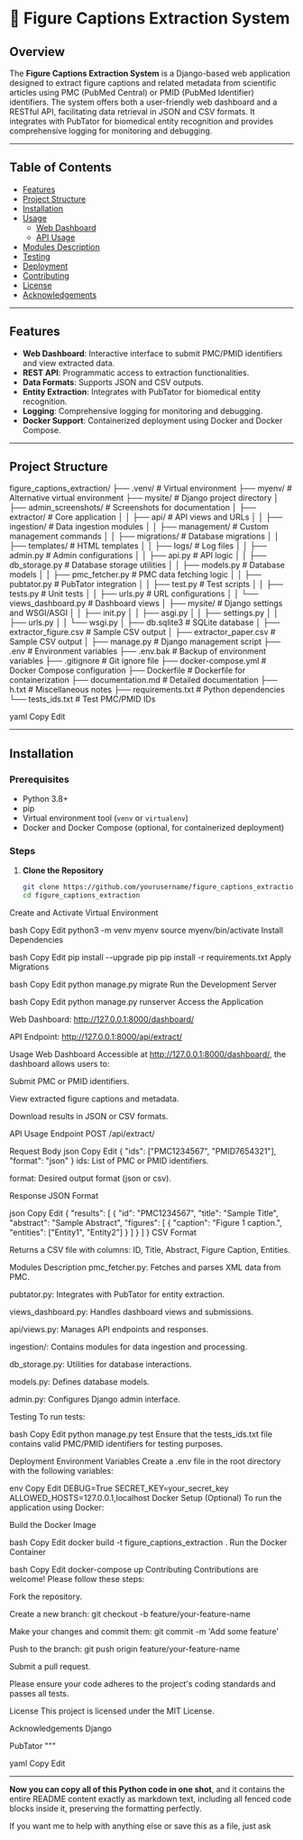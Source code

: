 
# 🧬 Figure Captions Extraction System 

## Overview

The **Figure Captions Extraction System** is a Django-based web application designed to extract figure captions and related metadata from scientific articles using PMC (PubMed Central) or PMID (PubMed Identifier) identifiers. The system offers both a user-friendly web dashboard and a RESTful API, facilitating data retrieval in JSON and CSV formats. It integrates with PubTator for biomedical entity recognition and provides comprehensive logging for monitoring and debugging.

---

## Table of Contents

- [Features](#features)
- [Project Structure](#project-structure)
- [Installation](#installation)
- [Usage](#usage)
  - [Web Dashboard](#web-dashboard)
  - [API Usage](#api-usage)
- [Modules Description](#modules-description)
- [Testing](#testing)
- [Deployment](#deployment)
- [Contributing](#contributing)
- [License](#license)
- [Acknowledgements](#acknowledgements)

---

## Features

- **Web Dashboard**: Interactive interface to submit PMC/PMID identifiers and view extracted data.
- **REST API**: Programmatic access to extraction functionalities.
- **Data Formats**: Supports JSON and CSV outputs.
- **Entity Extraction**: Integrates with PubTator for biomedical entity recognition.
- **Logging**: Comprehensive logging for monitoring and debugging.
- **Docker Support**: Containerized deployment using Docker and Docker Compose.

---

## Project Structure

figure_captions_extraction/
├── .venv/ # Virtual environment
├── myenv/ # Alternative virtual environment
├── mysite/ # Django project directory
│ ├── admin_screenshots/ # Screenshots for documentation
│ ├── extractor/ # Core application
│ │ ├── api/ # API views and URLs
│ │ ├── ingestion/ # Data ingestion modules
│ │ ├── management/ # Custom management commands
│ │ ├── migrations/ # Database migrations
│ │ ├── templates/ # HTML templates
│ │ ├── logs/ # Log files
│ │ ├── admin.py # Admin configurations
│ │ ├── api.py # API logic
│ │ ├── db_storage.py # Database storage utilities
│ │ ├── models.py # Database models
│ │ ├── pmc_fetcher.py # PMC data fetching logic
│ │ ├── pubtator.py # PubTator integration
│ │ ├── test.py # Test scripts
│ │ ├── tests.py # Unit tests
│ │ ├── urls.py # URL configurations
│ │ └── views_dashboard.py # Dashboard views
│ ├── mysite/ # Django settings and WSGI/ASGI
│ │ ├── init.py
│ │ ├── asgi.py
│ │ ├── settings.py
│ │ ├── urls.py
│ │ └── wsgi.py
│ ├── db.sqlite3 # SQLite database
│ ├── extractor_figure.csv # Sample CSV output
│ ├── extractor_paper.csv # Sample CSV output
│ ├── manage.py # Django management script
├── .env # Environment variables
├── .env.bak # Backup of environment variables
├── .gitignore # Git ignore file
├── docker-compose.yml # Docker Compose configuration
├── Dockerfile # Dockerfile for containerization
├── documentation.md # Detailed documentation
├── h.txt # Miscellaneous notes
├── requirements.txt # Python dependencies
└── tests_ids.txt # Test PMC/PMID IDs

yaml
Copy
Edit

---

## Installation

### Prerequisites

- Python 3.8+
- pip
- Virtual environment tool (`venv` or `virtualenv`)
- Docker and Docker Compose (optional, for containerized deployment)

### Steps

1. **Clone the Repository**

   ```bash
   git clone https://github.com/yourusername/figure_captions_extraction.git
   cd figure_captions_extraction
Create and Activate Virtual Environment

bash
Copy
Edit
python3 -m venv myenv
source myenv/bin/activate
Install Dependencies

bash
Copy
Edit
pip install --upgrade pip
pip install -r requirements.txt
Apply Migrations

bash
Copy
Edit
python manage.py migrate
Run the Development Server

bash
Copy
Edit
python manage.py runserver
Access the Application

Web Dashboard: http://127.0.0.1:8000/dashboard/

API Endpoint: http://127.0.0.1:8000/api/extract/

Usage
Web Dashboard
Accessible at http://127.0.0.1:8000/dashboard/, the dashboard allows users to:

Submit PMC or PMID identifiers.

View extracted figure captions and metadata.

Download results in JSON or CSV formats.

API Usage
Endpoint
POST /api/extract/

Request Body
json
Copy
Edit
{
  "ids": ["PMC1234567", "PMID7654321"],
  "format": "json"
}
ids: List of PMC or PMID identifiers.

format: Desired output format (json or csv).

Response
JSON Format

json
Copy
Edit
{
  "results": [
    {
      "id": "PMC1234567",
      "title": "Sample Title",
      "abstract": "Sample Abstract",
      "figures": [
        {
          "caption": "Figure 1 caption.",
          "entities": ["Entity1", "Entity2"]
        }
      ]
    }
  ]
}
CSV Format

Returns a CSV file with columns: ID, Title, Abstract, Figure Caption, Entities.

Modules Description
pmc_fetcher.py: Fetches and parses XML data from PMC.

pubtator.py: Integrates with PubTator for entity extraction.

views_dashboard.py: Handles dashboard views and submissions.

api/views.py: Manages API endpoints and responses.

ingestion/: Contains modules for data ingestion and processing.

db_storage.py: Utilities for database interactions.

models.py: Defines database models.

admin.py: Configures Django admin interface.

Testing
To run tests:

bash
Copy
Edit
python manage.py test
Ensure that the tests_ids.txt file contains valid PMC/PMID identifiers for testing purposes.

Deployment
Environment Variables
Create a .env file in the root directory with the following variables:

env
Copy
Edit
DEBUG=True
SECRET_KEY=your_secret_key
ALLOWED_HOSTS=127.0.0.1,localhost
Docker Setup (Optional)
To run the application using Docker:

Build the Docker Image

bash
Copy
Edit
docker build -t figure_captions_extraction .
Run the Docker Container

bash
Copy
Edit
docker-compose up
Contributing
Contributions are welcome! Please follow these steps:

Fork the repository.

Create a new branch: git checkout -b feature/your-feature-name

Make your changes and commit them: git commit -m 'Add some feature'

Push to the branch: git push origin feature/your-feature-name

Submit a pull request.

Please ensure your code adheres to the project's coding standards and passes all tests.

License
This project is licensed under the MIT License.

Acknowledgements
Django

PubTator
"""

yaml
Copy
Edit

---

**Now you can copy all of this Python code in one shot**, and it contains the entire README content exactly as markdown text, including all fenced code blocks inside it, preserving the formatting perfectly.

If you want me to help with anything else or save this as a file, just ask
